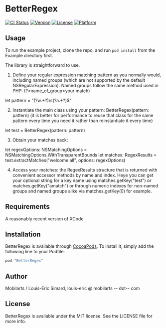 # BetterRegex

[![CI Status](http://img.shields.io/travis/mobilarts/BetterRegex.svg?style=flat)](https://travis-ci.org/Mobilarts/BetterRegex)
[![Version](https://img.shields.io/cocoapods/v/BetterRegex.svg?style=flat)](http://cocoapods.org/pods/BetterRegex)
[![License](https://img.shields.io/cocoapods/l/BetterRegex.svg?style=flat)](http://cocoapods.org/pods/BetterRegex)
[![Platform](https://img.shields.io/cocoapods/p/BetterRegex.svg?style=flat)](http://cocoapods.org/pods/BetterRegex)

## Usage

To run the example project, clone the repo, and run `pod install` from the Example directory first.

The library is straightforward to use.

1. Define your regular expression matching pattern as you normally would, including named groups (which are not supported by the default NSRegularExpression). Named groups follow the same method used in PHP: (?<name_of_group>your match)

let pattern = "(?<test>w.+?)\\s(?<amatch>a.+?)$"


2. Instantiate the main class using your pattern: BetterRegex(pattern: pattern) (it is better for performance to reuse that class for the same pattern every time you need it rather than reinstantiate it every time)

let test = BetterRegex(pattern: pattern)

3. Obtain your matches back:

let regexOptions: NSMatchingOptions = NSMatchingOptions.WithTransparentBounds
let matches: RegexResults = test.extractMatches("welcome all", options: regexOptions)

4. Access your matches: the RegexResults structure that is returned with convenient accessor methods by name and index. Heye you can get your optional string for a key name using matches.getKey("test") or matches.getKey("amatch") or through numeric indexes for non-named groups and named groups alike via matches.getKey(0) for example.



## Requirements

A reasonably recent version of XCode

## Installation

BetterRegex is available through [CocoaPods](http://cocoapods.org). To install
it, simply add the following line to your Podfile:

```ruby
pod "BetterRegex"
```

## Author

Mobilarts / Louis-Eric Simard, louis-eric @ mobilarts -- dot-- com

## License

BetterRegex is available under the MIT license. See the LICENSE file for more info.
